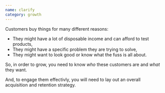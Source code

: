 ```yaml
---
name: clarify
category: growth
---
```


Customers buy things for many different reasons: 

* They might have a lot of disposable income and can afford to test products, 
* They might have a specific problem they are trying to solve, 
* They might want to look good or know what the fuss is all about.

So, in order to grow, you need to know _who_ these customers are and _what_ they want. 

And, to engage them effectivly, you will need to lay out an overall acquisition and retention strategy. 

